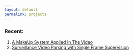 ```yaml
---
layout: default
permalink: projects
---
```

### Recent:

1. <a href="/projects/makeup">A MakeUp System Applied In The Video</a>
2. <a href="/projects/SVP">Surveillance Video Parsing with Single Frame Supervision</a>